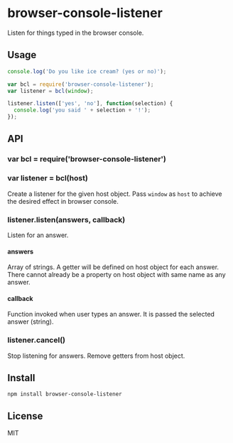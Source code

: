 # browser-console-listener

Listen for things typed in the browser console.

## Usage

```js
console.log('Do you like ice cream? (yes or no)');

var bcl = require('browser-console-listener');
var listener = bcl(window);

listener.listen(['yes', 'no'], function(selection) {
  console.log('you said ' + selection + '!');
});
```

## API

### var bcl = require('browser-console-listener')
### var listener = bcl(host)

Create a listener for the given host object. Pass `window` as `host` to achieve the desired effect in browser console.

### listener.listen(answers, callback)

Listen for an answer.

#### answers

Array of strings. A getter will be defined on host object for each answer. There cannot already be a property on host object with same name as any answer.

#### callback

Function invoked when user types an answer. It is passed the selected answer (string).

### listener.cancel()

Stop listening for answers. Remove getters from host object.

## Install

`npm install browser-console-listener`

## License

MIT